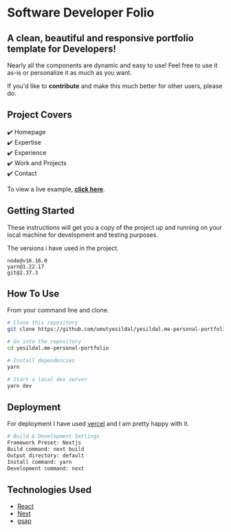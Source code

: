 # Software Developer Folio

## A clean, beautiful and responsive portfolio template for Developers!

Nearly all the components are dynamic and easy to use! Feel free to use it as-is or personalize it as much as you want.

If you'd like to **contribute** and make this much better for other users, please do.


## Project Covers
✔️ Homepage\
✔️ Expertise\
✔️ Experience\
✔️ Work and Projects\
✔️ Contact

To view a live example, **[click here](https://yesildal.me)**.


## Getting Started

These instructions will get you a copy of the project up and running on your local machine for development and testing purposes.

The versions i have used in the project.

```
node@v16.16.0
yarn@1.22.17
git@2.37.3
```

## How To Use 

From your command line and clone.

```bash
# Clone this repository
git clone https://github.com/umutyesildal/yesildal.me-personal-portfolio.git

# Go into the repository
cd yesildal.me-personal-portfolio

# Install dependencies
yarn

# Start a local dev server
yarn dev
```

## Deployment 

For deployment I have used [vercel](https://vercel.app/) and I am pretty happy with it.
```bash
# Build & Development Settings
Framework Preset: Nextjs
Build command: next build
Output directory: default
Install command: yarn
Development command: next
```




## Technologies Used 

- [React](https://reactjs.org/)
- [Next](https://nextjs.org/)
- [gsap](https://greensock.com/gsap/)
